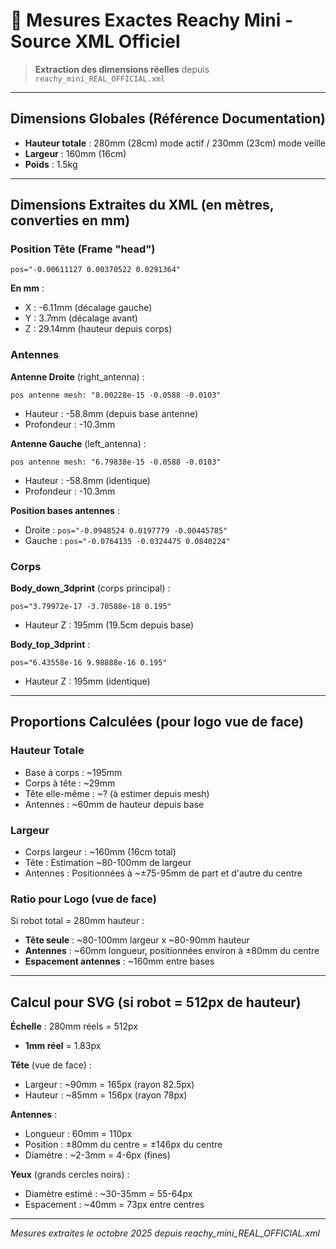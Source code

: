 # 📏 Mesures Exactes Reachy Mini - Source XML Officiel

> **Extraction des dimensions réelles** depuis `reachy_mini_REAL_OFFICIAL.xml`

---

## Dimensions Globales (Référence Documentation)

- **Hauteur totale** : 280mm (28cm) mode actif / 230mm (23cm) mode veille
- **Largeur** : 160mm (16cm)
- **Poids** : 1.5kg

---

## Dimensions Extraites du XML (en mètres, converties en mm)

### Position Tête (Frame "head")
```
pos="-0.00611127 0.00370522 0.0291364"
```
**En mm** : 
- X : -6.11mm (décalage gauche)
- Y : 3.7mm (décalage avant)
- Z : 29.14mm (hauteur depuis corps)

### Antennes

**Antenne Droite** (right_antenna) :
```
pos antenne mesh: "8.00228e-15 -0.0588 -0.0103"
```
- Hauteur : -58.8mm (depuis base antenne)
- Profondeur : -10.3mm

**Antenne Gauche** (left_antenna) :
```
pos antenne mesh: "6.79838e-15 -0.0588 -0.0103"
```
- Hauteur : -58.8mm (identique)
- Profondeur : -10.3mm

**Position bases antennes** :
- Droite : `pos="-0.0948524 0.0197779 -0.00445785"`
- Gauche : `pos="-0.0764135 -0.0324475 0.0840224"`

### Corps

**Body_down_3dprint** (corps principal) :
```
pos="3.79972e-17 -3.70588e-18 0.195"
```
- Hauteur Z : 195mm (19.5cm depuis base)

**Body_top_3dprint** :
```
pos="6.43558e-16 9.98888e-16 0.195"
```
- Hauteur Z : 195mm (identique)

---

## Proportions Calculées (pour logo vue de face)

### Hauteur Totale
- Base à corps : ~195mm
- Corps à tête : ~29mm
- Tête elle-même : ~? (à estimer depuis mesh)
- Antennes : ~60mm de hauteur depuis base

### Largeur
- Corps largeur : ~160mm (16cm total)
- Tête : Estimation ~80-100mm de largeur
- Antennes : Positionnées à ~±75-95mm de part et d'autre du centre

### Ratio pour Logo (vue de face)

Si robot total = 280mm hauteur :
- **Tête seule** : ~80-100mm largeur x ~80-90mm hauteur
- **Antennes** : ~60mm longueur, positionnées environ à ±80mm du centre
- **Espacement antennes** : ~160mm entre bases

---

## Calcul pour SVG (si robot = 512px de hauteur)

**Échelle** : 280mm réels = 512px
- **1mm réel** = 1.83px

**Tête** (vue de face) :
- Largeur : ~90mm = 165px (rayon 82.5px)
- Hauteur : ~85mm = 156px (rayon 78px)

**Antennes** :
- Longueur : 60mm = 110px
- Position : ±80mm du centre = ±146px du centre
- Diamètre : ~2-3mm = 4-6px (fines)

**Yeux** (grands cercles noirs) :
- Diamètre estimé : ~30-35mm = 55-64px
- Espacement : ~40mm = 73px entre centres

---

*Mesures extraites le octobre 2025 depuis reachy_mini_REAL_OFFICIAL.xml*

